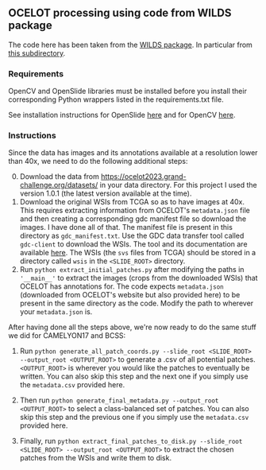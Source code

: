 ## OCELOT processing using code from WILDS package
The code here has been taken from the [WILDS package](https://github.com/p-lambda/wilds/tree/main). In particular from [this subdirectory](https://github.com/p-lambda/wilds/tree/main/dataset_preprocessing/camelyon17).


### Requirements
OpenCV and OpenSlide libraries must be installed before you install their corresponding Python wrappers listed in the requirements.txt file.

See installation instructions for OpenSlide [here](https://github.com/openslide/openslide-python) and for OpenCV [here](https://docs.opencv.org/4.x/df/d65/tutorial_table_of_content_introduction.html).

### Instructions

Since the data has images and its annotations available at a resolution lower than 40x, we need to do the following additional steps:


0. Download the data from https://ocelot2023.grand-challenge.org/datasets/ in your data directory. For this project I used the version 1.0.1 (the latest version available at the time).
1. Download the original WSIs from TCGA so as to have images at 40x. This requires extracting information from OCELOT's `metadata.json` file and then creating a corresponding gdc manifest file so download the images. I have done all of that. The manifest file is present in this directory as `gdc_manifest.txt`. Use the GDC data transfer tool called `gdc-client` to download the WSIs. The tool and its documentation are available [here](https://docs.gdc.cancer.gov/Data_Transfer_Tool/Users_Guide/Getting_Started/). The WSIs (the `svs` files from TCGA) should be stored in a directory called `wsis` in the `<SLIDE_ROOT>` directory.
2. Run `python extract_initial_patches.py` after modifying the paths in `'__main__'` to extract the images (crops from the downloaded WSIs) that OCELOT has annotations for. The code expects `metadata.json` (downloaded from OCELOT's website but also provided here) to be present in the same directory as the code. Modify the path to wherever your `metadata.json` is.


After having done all the steps above, we're now ready to do the same stuff we did for CAMELYON17 and BCSS:


1. Run `python generate_all_patch_coords.py --slide_root <SLIDE_ROOT> --output_root <OUTPUT_ROOT>` to generate a .csv of all potential patches. `<OUTPUT_ROOT>` is wherever you would like the patches to eventually be written. You can also skip this step and the next one if you simply use the `metadata.csv` provided here.

2. Then run `python generate_final_metadata.py --output_root <OUTPUT_ROOT>` to select a class-balanced set of patches. You can also skip this step and the previous one if you simply use the `metadata.csv` provided here.

3. Finally, run `python extract_final_patches_to_disk.py --slide_root <SLIDE_ROOT> --output_root <OUTPUT_ROOT>` to extract the chosen patches from the WSIs and write them to disk.
